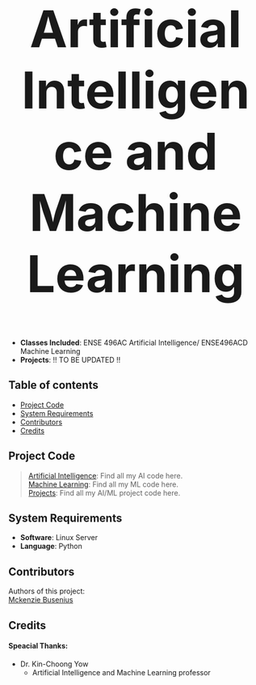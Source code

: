 <h1 align="center" style="font-size:100px" >
  Artificial Intelligence and Machine Learning
</h1>

- **Classes Included**: ENSE 496AC Artificial Intelligence/ ENSE496ACD Machine Learning
- **Projects**: !! TO BE UPDATED !!

## Table of contents
- [Project Code](#project-code)
- [System Requirements](#system-requirements)
- [Contributors](#contributors)
- [Credits](#credits)


## Project Code
> [Artificial Intelligence](Artificial_Intelligence): Find all my AI code here.  
> [Machine Learning](MachineLearning): Find all my ML code here.  
> [Projects](Projects): Find all my AI/ML project code here.  


## System Requirements
- **Software**: Linux Server
- **Language**: Python

## Contributors
Authors of this project:  
[Mckenzie Busenius](https://github.com/macbusenius)  

## Credits
#### Speacial Thanks:
- Dr. Kin-Choong Yow
  - Artificial Intelligence and Machine Learning professor





